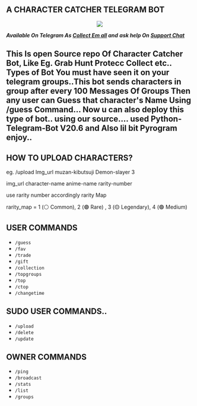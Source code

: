 ## A CHARACTER CATCHER TELEGRAM BOT
<p align="center">
  <img src="https://graph.org/file/9901c2070cea11d1aa194.jpg"/>
</p>

_**Available On Telegram As 
[Collect Em all](https://t.me/Collect_em_AllBot) and**_
_**ask help On [Support Chat](https://t.me/Collect_em_support)**_

## This Is open Source repo Of Character Catcher Bot, Like Eg. Grab Hunt Protecc Collect etc.. Types of Bot You must have seen it on your telegram groups..This bot sends characters in group after every 100 Messages Of Groups Then any user can Guess that character's Name Using /guess Command... Now u can also deploy this type of bot.. using our source.... used Python-Telegram-Bot V20.6 and Also lil bit Pyrogram enjoy.. 


## HOW TO UPLOAD CHARACTERS?
eg. /upload Img_url muzan-kibutsuji 
Demon-slayer 3

img_url character-name anime-name rarity-number

use rarity number accordingly rarity Map

rarity_map = 1 (⚪️ Common), 2 (🟣 Rare) , 3 (🟡 Legendary), 4 (🟢 Medium)

## USER COMMANDS
- `/guess`
- `/fav`
- `/trade`
- `/gift`
- `/collection`
- `/topgroups`
- `/top`
- `/ctop`
- `/changetime`
  
## SUDO USER COMMANDS..
- `/upload`
- `/delete`
- `/update`

## OWNER COMMANDS
- `/ping`
- `/broadcast `
- `/stats`
- `/list`
- `/groups`


